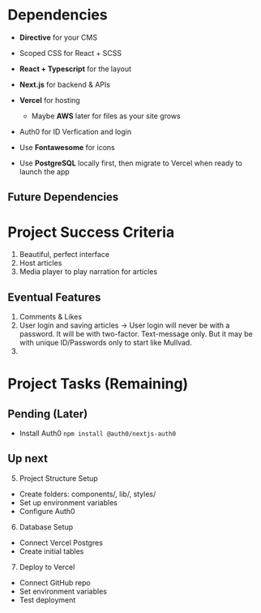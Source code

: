 # Dependencies
- **Directive** for your CMS
- Scoped CSS for React + SCSS
- **React + Typescript** for the layout
- **Next.js** for backend & APIs
- **Vercel** for hosting 
  - Maybe **AWS** later for files as your site grows 
- Auth0 for ID Verfication and login 

- Use **Fontawesome** for icons
- Use **PostgreSQL** locally first, then migrate to Vercel when ready to launch the app 

## Future Dependencies

# Project Success Criteria
1. Beautiful, perfect interface
2. Host articles
3. Media player to play narration for articles 

## Eventual Features
1. Comments & Likes
2. User login and saving articles -> User login will never be with a password. It will be with two-factor. Text-message only. But it may be with unique ID/Passwords only to start like Mullvad. 
3. 

# Project Tasks (Remaining) 

## Pending (Later)
  - Install Auth0 `npm install @auth0/nextjs-auth0`



## Up next

  5. Project Structure Setup
  - Create folders: components/, lib/, styles/
  - Set up environment variables
  - Configure Auth0

  6. Database Setup
  - Connect Vercel Postgres
  - Create initial tables

  7. Deploy to Vercel
  - Connect GitHub repo
  - Set environment variables
  - Test deployment